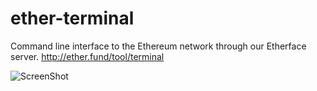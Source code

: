 ether-terminal
==============

Command line interface to the Ethereum network through our Etherface server.
http://ether.fund/tool/terminal

![ScreenShot](http://s3.amazonaws.com/m.saltado.com/sites/ether/tool/7.png)